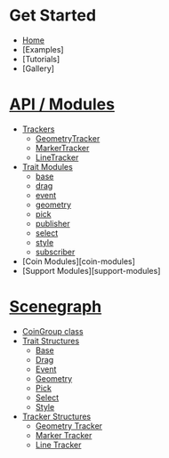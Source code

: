 # Get Started
* [Home][home]
* [Examples]
* [Tutorials]
* [Gallery]

# [API / Modules](Modules)
* [Trackers](Modules#trackers)
    * [GeometryTracker](GeometryTracker)
    * [MarkerTracker](Markertracker)
    * [LineTracker](LineTracker)
* [Trait Modules](Modules#traits)
    * [base](Base-Trait)
    * [drag](Drag-Trait)
    * [event](Event-Trait)
    * [geometry](Geometry-Trait)
    * [pick](Pick-Trait)
    * [publisher](Publisher-Trait)
    * [select](Select-Trait)
    * [style](Style-Trait)
    * [subscriber](Subscriber-Trait)
* [Coin Modules][coin-modules]
* [Support Modules][support-modules]

# [Scenegraph][scenegraph]
* [CoinGroup class](Scenegraph#coingroup)
* [Trait Structures](Scenegraph#trait-structures)
    * [Base](Scenegraph#base-structure)
    * [Drag](Scenegraph#drag-structure)
    * [Event](Scenegraph#event-structure)
    * [Geometry](Scenegraph#geometry-structure)
    * [Pick](Scenegraph#pick-structure)
    * [Select](Scenegraph#select-structure)
    * [Style](Scenegraph#style-structure)
* [Tracker Structures](Scenegraph#tracker-structures)
    * [Geometry Tracker](Scenegraph#geometry-tracker-structure)
    * [Marker Tracker](Scenegraph#marker-tracker-structure)
    * [Line Tracker](Scenegraph#line-tracker-structure)

[home]: https://github.com/joelgraff/pivy_trackers/wiki
[customizing]: https://github.com/joelgraff/pivy_trackers/wiki/Customizing
[classes]: https://github.com/joelgraff/pivy_trackers/wiki/Classes
[scenegraph]: https://github.com/joelgraff/pivy_trackers/wiki/Scenegraph
[coingroup]: https://github.com/joelgraff/pivy_trackers/wiki/Scenegraph